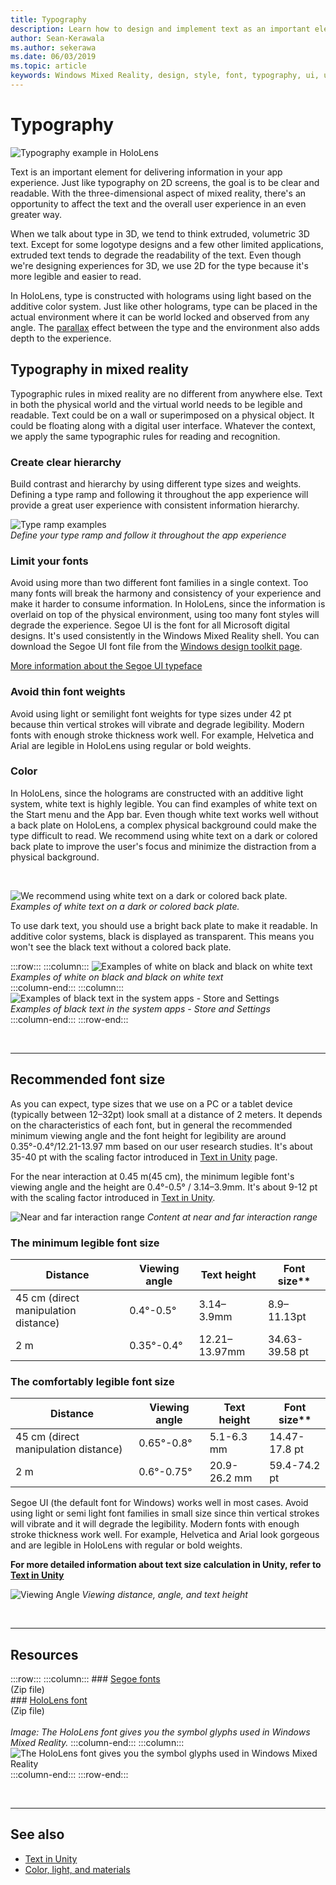 ```yaml
---
title: Typography
description: Learn how to design and implement text as an important element for delivering information in your mixed reality app experience.
author: Sean-Kerawala
ms.author: sekerawa
ms.date: 06/03/2019
ms.topic: article
keywords: Windows Mixed Reality, design, style, font, typography, ui, ux, text, mixed reality headset, windows mixed reality headset, virtual reality headset, HoloLens
---
```


# Typography

![Typography example in HoloLens](images/typography-cover.png)<br>


Text is an important element for delivering information in your app experience. Just like typography on 2D screens, the goal is to be clear and readable. With the three-dimensional aspect of mixed reality, there's an opportunity to affect the text and the overall user experience in an even greater way.

When we talk about type in 3D, we tend to think extruded, volumetric 3D text. Except for some logotype designs and a few other limited applications, extruded text tends to degrade the readability of the text. Even though we're designing experiences for 3D, we use 2D for the type because it's more legible and easier to read.

In HoloLens, type is constructed with holograms using light based on the additive color system. Just like other holograms, type can be placed in the actual environment where it can be world locked and observed from any angle. The [parallax](https://en.wikipedia.org/wiki/Parallax) effect between the type and the environment also adds depth to the experience.

## Typography in mixed reality

Typographic rules in mixed reality are no different from anywhere else. Text in both the physical world and the virtual world needs to be legible and readable. Text could be on a wall or superimposed on a physical object. It could be floating along with a digital user interface. Whatever the context, we apply the same typographic rules for reading and recognition.

### Create clear hierarchy

Build contrast and hierarchy by using different type sizes and weights. Defining a type ramp and following it throughout the app experience will provide a great user experience with consistent information hierarchy.

![Type ramp examples](images/typography-ramp-1000px.jpg)<br>
*Define your type ramp and follow it throughout the app experience*

### Limit your fonts

Avoid using more than two different font families in a single context. Too many fonts will break the harmony and consistency of your experience and make it harder to consume information. In HoloLens, since the information is overlaid on top of the physical environment, using too many font styles will degrade the experience. Segoe UI is the font for all Microsoft digital designs. It's used consistently in the Windows Mixed Reality shell. You can download the Segoe UI font file from the [Windows design toolkit page](/windows/uwp/design-downloads/).

[More information about the Segoe UI typeface](/windows/uwp/design/style/typography)

### Avoid thin font weights

Avoid using light or semilight font weights for type sizes under 42 pt because thin vertical strokes will vibrate and degrade legibility. Modern fonts with enough stroke thickness work well. For example, Helvetica and Arial are legible in HoloLens using regular or bold weights.

### Color

In HoloLens, since the holograms are constructed with an additive light system, white text is highly legible. You can find examples of white text on the Start menu and the App bar. Even though white text works well without a back plate on HoloLens, a complex physical background could make the type difficult to read. We recommend using white text on a dark or colored back plate to improve the user's focus and minimize the distraction from a physical background.

<br>


![We recommend using white text on a dark or colored back plate.](images/typography-whiteonblack2-1000px.jpg)
*Examples of white text on a dark or colored back plate.*
<br>

To use dark text, you should use a bright back plate to make it readable. In additive color systems, black is displayed as transparent. This means you won't see the black text without a colored back plate.

:::row:::
    :::column:::
        ![Examples of white on black and black on white text](images/typography-whiteonblack.png)<br>
        *Examples of white on black and black on white text*<br>
    :::column-end:::
    :::column:::
        ![Examples of black text in the system apps - Store and Settings](images/640px-typography-blackonwhite.jpg)<br>
        *Examples of black text in the system apps - Store and Settings*<br>
    :::column-end:::
:::row-end:::

<br>

---

## Recommended font size

As you can expect, type sizes that we use on a PC or a tablet device (typically between 12–32pt) look small at a distance of 2 meters. It depends on the characteristics of each font, but in general the recommended minimum viewing angle and the font height for legibility are around 0.35°-0.4°/12.21-13.97 mm based on our user research studies. It's about 35-40 pt with the scaling factor introduced in [Text in Unity](../develop/unity/text-in-unity.md) page. 

For the near interaction at 0.45 m(45 cm), the minimum legible font's viewing angle and the height are 0.4°-0.5° / 3.14–3.9mm. It's about 9-12 pt with the scaling factor introduced in [Text in Unity](../develop/unity/text-in-unity.md).

![Near and far interaction range](images/typography-distance-1000px.jpg)
*Content at near and far interaction range*

### The minimum legible font size

| Distance | Viewing angle | Text height | Font size** |
|---------|---------|---------|---------|
| 45 cm (direct manipulation distance) | 0.4°-0.5° | 3.14–3.9mm | 8.9–11.13pt |
| 2 m | 0.35°-0.4° | 12.21–13.97mm | 34.63-39.58 pt |

### The comfortably legible font size

| Distance | Viewing angle | Text height | Font size** |
|---------|---------|---------|---------|
| 45 cm (direct manipulation distance) | 0.65°-0.8° | 5.1-6.3 mm | 14.47-17.8 pt |
| 2 m | 0.6°-0.75° | 20.9-26.2 mm | 59.4-74.2 pt |


Segoe UI (the default font for Windows) works well in most cases. Avoid using light or semi light font families in small size since thin vertical strokes will vibrate and it will degrade the legibility. Modern fonts with enough stroke thickness work well. For example, Helvetica and Arial look gorgeous and are legible in HoloLens with regular or bold weights.

**For more detailed information about text size calculation in Unity, refer to [Text in Unity](../develop/unity/text-in-unity.md)**

![Viewing Angle](images/Text_In_Unity_ViewingAngle.jpg)
*Viewing distance, angle, and text height*

<br>

---

## Resources

:::row:::
    :::column:::
    ### [Segoe fonts](https://download.microsoft.com/download/1/B/C/1BCF071A-78EE-4968-ACBE-15461C274B61/Segoe%20fonts%20v1705.zip)<br>
    (Zip file)<br>
    ### [HoloLens font](https://download.microsoft.com/download/3/8/D/38D659E2-4B9C-413A-B2E7-1956181DC427/Hololens%20font.zip)<br>
    (Zip file)<br>
    <br>
    *Image: The HoloLens font gives you the symbol glyphs used in Windows Mixed Reality.*
    :::column-end:::
        :::column:::
        ![The HoloLens font gives you the symbol glyphs used in Windows Mixed Reality](images/hololensmdl2symbols.jpg)<br>
    :::column-end:::
:::row-end:::


<br>

---

## See also

* [Text in Unity](../develop/unity/text-in-unity.md)
* [Color, light, and materials](./color-light-and-materials.md)